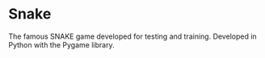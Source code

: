# Snake
 The famous SNAKE game developed for testing and training. Developed in Python with the Pygame library.
